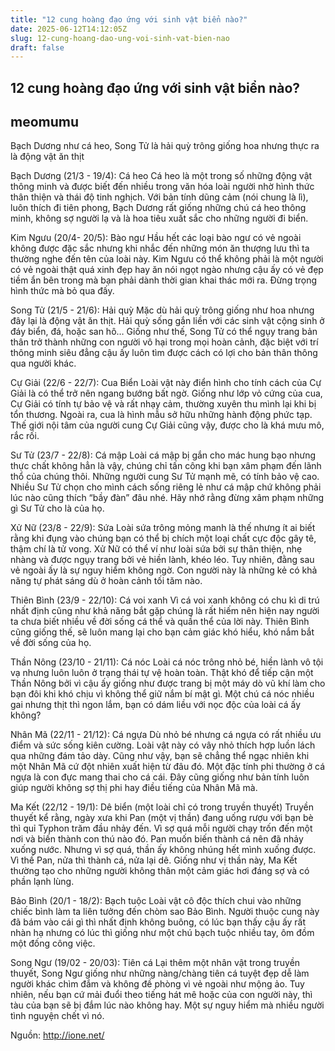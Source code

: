 ```yaml
---
title: "12 cung hoàng đạo ứng với sinh vật biển nào?"
date: 2025-06-12T14:12:05Z
slug: 12-cung-hoang-dao-ung-voi-sinh-vat-bien-nao
draft: false
---
```


## 12 cung hoàng đạo ứng với sinh vật biển nào?

## meomumu

Bạch Dương như cá heo, Song Tử là hải quỳ trông giống hoa nhưng thực ra là động vật ăn thịt
 
Bạch Dương (21/3 - 19/4): Cá heo
Cá heo là một trong số những động vật thông minh và được biết đến nhiều trong văn hóa loài người nhờ hình thức thân thiện và thái độ tinh nghịch. Với bản tính dũng cảm (nói chung là lì), luôn thích đi tiên phong, Bạch Dương rất giống những chú cá heo thông minh, không sợ người lạ và là hoa tiêu xuất sắc cho những người đi biển.
 

 
Kim Ngưu (20/4- 20/5): Bào ngư
Hầu hết các loại bào ngư có vẻ ngoài không được đặc sắc nhưng khi nhắc đến những món ăn thượng lưu thì ta thường nghe đến tên của loài này. Kim Ngưu có thể không phải là một người có vẻ ngoài thật quá xinh đẹp hay ăn nói ngọt ngào nhưng cậu ấy có vẻ đẹp tiềm ẩn bên trong mà bạn phải dành thời gian khai thác mới ra. Đừng trọng hình thức mà bỏ qua đấy.
 

 
Song Tử (21/5 - 21/6): Hải quỳ
Mặc dù hải quỳ trông giống như hoa nhưng đây lại là động vật ăn thịt. Hải quỳ sống gắn liền với các sinh vật cộng sinh ở đáy biển, đá, hoặc san hô… Giống như thế, Song Tử có thể ngụy trang bản thân trở thành những con người vô hại trong mọi hoàn cảnh, đặc biệt với trí thông minh siêu đẳng cậu ấy luôn tìm được cách có lợi cho bản thân thông qua người khác.
 

 
Cự Giải (22/6 - 22/7): Cua Biển
Loài vật này điển hình cho tính cách của Cự Giải là có thể trở nên ngang bướng bất ngờ. Giống như lớp vỏ cứng của cua, Cự Giải có tính tự bảo vệ và rất nhạy cảm, thường xuyên thu mình lại khi bị tổn thương. Ngoài ra, cua là hình mẫu sở hữu những hành động phức tạp. Thế giới nội tâm của người cung Cự Giải cũng vậy, được cho là khá mưu mô, rắc rối.
 

 
Sư Tử (23/7 - 22/8): Cá mập
Loài cá mập bị gắn cho mác hung bạo nhưng thực chất không hẳn là vậy, chúng chỉ tấn công khi bạn xâm phạm đến lãnh thổ của chúng thôi. Những người cung Sư Tử mạnh mẽ, có tính bảo vệ cao. Nhiều Sư Tử chọn cho mình cách sống riêng lẻ như cá mập chứ không phải lúc nào cũng thích “bầy đàn” đâu nhé. Hãy nhớ rằng đừng xâm phạm những gì Sư Tử cho là của họ.
 

 
Xử Nữ (23/8 - 22/9): Sứa
Loài sứa trông mỏng manh là thế nhưng ít ai biết rằng khi đụng vào chúng bạn có thể bị chích một loại chất cực độc gây tê, thậm chí là tử vong. Xử Nữ có thể ví như loài sứa bởi sự thân thiện, nhẹ nhàng và được ngụy trang bởi vẻ hiền lành, khéo léo. Tuy nhiên, đằng sau vẻ ngoài ấy là sự nguy hiểm không ngờ. Con người này là những kẻ có khả năng tự phát sáng dù ở hoàn cảnh tối tăm nào.
 

 
Thiên Bình (23/9 - 22/10): Cá voi xanh
Vì cá voi xanh không có chu kì di trú nhất định cũng như khả năng bắt gặp chúng là rất hiếm nên hiện nay người ta chưa biết nhiều về đời sống cá thể và quần thể của lời này. Thiên Bình cũng giống thế, sẽ luôn mang lại cho bạn cảm giác khó hiểu, khó nắm bắt về đời sống của họ.
 

 
Thần Nông (23/10 - 21/11): Cá nóc
Loài cá nóc trông nhỏ bé, hiền lành vô tội vạ nhưng luôn luôn ở trạng thái tự vệ hoàn toàn. Thật khó để tiếp cận một Thần Nông bởi vì cậu ấy giống như được trang bị một máy dò vũ khí làm cho bạn đôi khi khó chịu vì không thể giữ nắm bí mật gì. Một chú cá nóc nhiều gai nhưng thịt thì ngon lắm, bạn có dám liều với nọc độc của loài cá ấy không?
 

 
Nhân Mã (22/11 - 21/12): Cá ngựa
Dù nhỏ bé nhưng cá ngựa có rất nhiều ưu điểm và sức sống kiên cường. Loài vật này có vây nhỏ thích hợp luồn lách qua những đám tảo dày. Cũng như vậy, bạn sẽ chẳng thể ngạc nhiên khi một Nhân Mã cứ đột nhiên xuất hiện từ đâu đó. Một đặc tính phi thường ở cá ngựa là con đực mang thai cho cá cái. Đây cũng giống như bản tính luôn giúp người không sợ thị phi hay điều tiếng của Nhân Mã mà.
 

 
Ma Kết (22/12 - 19/1): Dê biển (một loài chỉ có trong truyền thuyết)
Truyền thuyết kể rằng, ngày xưa khi Pan (một vị thần) đang uống rượu với bạn bè thì quỉ Typhon trăm đầu nhảy đến. Vì sợ quá mỗi người chạy trốn đến một nơi và biến thành con thú nào đó. Pan muốn biến thành cá nên đã nhảy xuống nước. Nhưng vì sợ quá, thần ấy không nhúng hết mình xuống được. Vì thế Pan, nửa thì thành cá, nửa lại dê. Giống như vị thần này, Ma Kết thường tạo cho những người không thân một cảm giác hơi đáng sợ và có phần lạnh lùng.
 
 
 
Bảo Bình (20/1 - 18/2): Bạch tuộc
Loài vật cô độc thích chui vào những chiếc bình làm ta liên tưởng đến chòm sao Bảo Bình. Người thuộc cung này đã bám vào cái gì thì nhất định không buông, có lúc bạn thấy cậu ấy rất nhàn hạ nhưng có lúc thì giống như một chú bạch tuộc nhiều tay, ôm đồm một đống công việc.
 

 
Song Ngư (19/02 - 20/03): Tiên cá
Lại thêm một nhân vật trong truyền thuyết, Song Ngư giống như những nàng/chàng tiên cá tuyệt đẹp dễ làm người khác chìm đắm và không đề phòng vì vẻ ngoài như mộng ảo. Tuy nhiên, nếu bạn cứ mải đuổi theo tiếng hát mê hoặc của con người này, thì tàu của bạn sẽ bị đắm lúc nào không hay. Một sự nguy hiểm mà nhiều người tình nguyện chết vì nó.
 
Nguồn: http://ione.net/